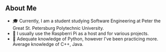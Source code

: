 ## About Me

- 🎓 Currently, I am a student studying Software Engineering at Peter the Great St. Petersburg Polytechnic University.
- 🍓 I usually use the Raspberri Pi as a host and for various projects.
- 🚀 Adequate knowledge of Python, however I've been practicing more. Average knowledge of C++, Java.
